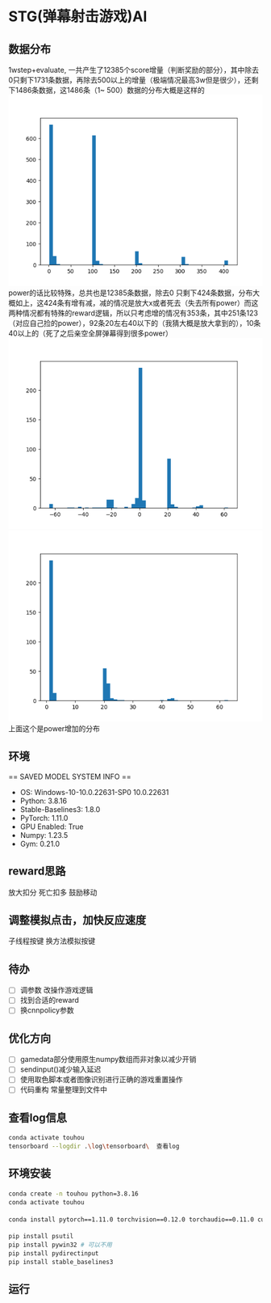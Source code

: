 # STG(弹幕射击游戏)AI

## 数据分布

1wstep+evaluate,
一共产生了12385个score增量（判断奖励的部分），其中除去0只剩下1731条数据，再除去500以上的增量（极端情况最高3w但是很少），还剩下1486条数据，这1486条（1~
500）数据的分布大概是这样的
![img.png](img.png)
power的话比较特殊，总共也是12385条数据，除去0
只剩下424条数据，分布大概如上，这424条有增有减，减的情况是放大x或者死去（失去所有power）而这两种情况都有特殊的reward逻辑，所以只考虑增的情况有353条，其中251条123（对应自己捡的power），92条20左右40以下的（我猜大概是放大拿到的），10条40以上的（死了之后亲空全屏弹幕得到很多power）
![img_1.png](img_1.png)
![img_2.png](img_2.png)
上面这个是power增加的分布


## 环境

== SAVED MODEL SYSTEM INFO ==

- OS: Windows-10-10.0.22631-SP0 10.0.22631
- Python: 3.8.16
- Stable-Baselines3: 1.8.0
- PyTorch: 1.11.0
- GPU Enabled: True
- Numpy: 1.23.5
- Gym: 0.21.0

## reward思路

放大扣分
死亡扣多
鼓励移动

## 调整模拟点击，加快反应速度

子线程按键
换方法模拟按键

## 待办

- [ ] 调参数 改操作游戏逻辑
- [ ] 找到合适的reward
- [ ] 换cnnpolicy参数

## 优化方向

- [ ] gamedata部分使用原生numpy数组而非对象以减少开销
- [ ] sendinput()减少输入延迟
- [ ] 使用取色脚本或者图像识别进行正确的游戏重置操作
- [ ] 代码重构 常量整理到文件中

## 查看log信息

```bash
conda activate touhou
tensorboard --logdir .\log\tensorboard\  查看log
```

## 环境安装

```bash
conda create -n touhou python=3.8.16
conda activate touhou

conda install pytorch==1.11.0 torchvision==0.12.0 torchaudio==0.11.0 cudatoolkit=11.3

pip install psutil
pip install pywin32 # 可以不用
pip install pydirectinput 
pip install stable_baselines3
```

## 运行

